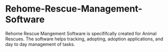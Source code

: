 # Rehome-Rescue-Management-Software
Rehome Rescue Mangement Software is specififcally created for Animal Rescues. The software helps tracking, adopting, adoption applications, and day to day management of tasks.
